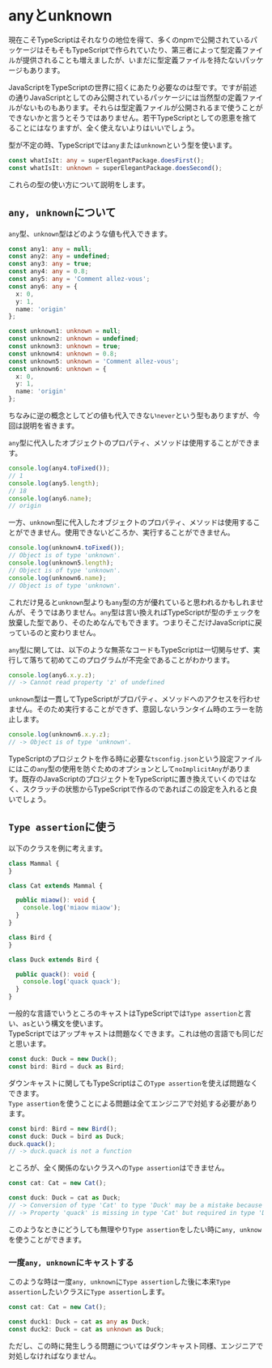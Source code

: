 # anyとunknown

現在こそTypeScriptはそれなりの地位を得て、多くのnpmで公開されているパッケージはそもそもTypeScriptで作られていたり、第三者によって型定義ファイルが提供されることも増えましたが、いまだに型定義ファイルを持たないパッケージもあります。

JavaScriptをTypeScriptの世界に招くにあたり必要なのは型です。ですが前述の通りJavaScriptとしてのみ公開されているパッケージには当然型の定義ファイルがないものもあります。それらは型定義ファイルが公開されるまで使うことができないかと言うとそうではありません。若干TypeScriptとしての恩恵を捨てることにはなりますが、全く使えないよりはいいでしょう。

型が不定の時、TypeScriptでは`any`または`unknown`という型を使います。

```typescript
const whatIsIt: any = superElegantPackage.doesFirst();
const whatIsIt: unknown = superElegantPackage.doesSecond();
```

これらの型の使い方について説明をします。

## `any, unknown`について

`any`型、`unknown`型はどのような値も代入できます。

```typescript
const any1: any = null;
const any2: any = undefined;
const any3: any = true;
const any4: any = 0.8;
const any5: any = 'Comment allez-vous';
const any6: any = {
  x: 0,
  y: 1,
  name: 'origin'
};

const unknown1: unknown = null;
const unknown2: unknown = undefined;
const unknown3: unknown = true;
const unknown4: unknown = 0.8;
const unknown5: unknown = 'Comment allez-vous';
const unknown6: unknown = {
  x: 0,
  y: 1,
  name: 'origin'
};
```

ちなみに逆の概念としてどの値も代入できない`never`という型もありますが、今回は説明を省きます。

`any`型に代入したオブジェクトのプロパティ、メソッドは使用することができます。

```typescript
console.log(any4.toFixed());
// 1
console.log(any5.length);
// 18
console.log(any6.name);
// origin
```

一方、`unknown`型に代入したオブジェクトのプロパティ、メソッドは使用することができません。使用できないどころか、実行することができません。

```typescript
console.log(unknown4.toFixed());
// Object is of type 'unknown'.
console.log(unknown5.length);
// Object is of type 'unknown'.
console.log(unknown6.name);
// Object is of type 'unknown'.
```

これだけ見ると`unknown`型よりも`any`型の方が優れていると思われるかもしれませんが、そうではありません。`any`型は言い換えればTypeScriptが型のチェックを放棄した型であり、そのためなんでもできます。つまりそこだけJavaScriptに戻っているのと変わりません。

`any`型に関しては、以下のような無茶なコードもTypeScriptは一切関与せず、実行して落ちて初めてこのプログラムが不完全であることがわかります。

```typescript
console.log(any6.x.y.z);
// -> Cannot read property 'z' of undefined
```

`unknown`型は一貫してTypeScriptがプロパティ、メソッドへのアクセスを行わせません。そのため実行することができず、意図しないランタイム時のエラーを防止します。

```typescript
console.log(unknown6.x.y.z);
// -> Object is of type 'unknown'.
```

TypeScriptのプロジェクトを作る時に必要な`tsconfig.json`という設定ファイルにはこの`any`型の使用を防ぐためのオプションとして`noImplicitAny`があります。既存のJavaScriptのプロジェクトをTypeScriptに置き換えていくのではなく、スクラッチの状態からTypeScriptで作るのであればこの設定を入れると良いでしょう。

## `Type assertion`に使う

以下のクラスを例に考えます。

```typescript
class Mammal {
}

class Cat extends Mammal {

  public miaow(): void {
    console.log('miaow miaow');
  }
}

class Bird {
}

class Duck extends Bird {

  public quack(): void {
    console.log('quack quack');
  }
}
```

一般的な言語でいうところのキャストはTypeScriptでは`Type assertion`と言い、`as`という構文を使います。  
TypeScriptではアップキャストは問題なくできます。これは他の言語でも同じだと思います。

```typescript
const duck: Duck = new Duck();
const bird: Bird = duck as Bird;
```

ダウンキャストに関してもTypeScriptはこの`Type assertion`を使えば問題なくできます。  
`Type assertion`を使うことによる問題は全てエンジニアで対処する必要があります。

```typescript
const bird: Bird = new Bird();
const duck: Duck = bird as Duck;
duck.quack();
// -> duck.quack is not a function
```

ところが、全く関係のないクラスへの`Type assertion`はできません。

```typescript
const cat: Cat = new Cat();

const duck: Duck = cat as Duck;
// -> Conversion of type 'Cat' to type 'Duck' may be a mistake because neither type sufficiently overlaps with the other. If this was intentional, convert the expression to 'unknown' first.
// -> Property 'quack' is missing in type 'Cat' but required in type 'Duck'.
```

このようなときにどうしても無理やり`Type assertion`をしたい時に`any, unknow`を使うことができます。

### 一度`any, unknown`にキャストする

このような時は一度`any, unknown`に`Type assertion`した後に本来`Type assertion`したいクラスに`Type assertion`します。

```typescript
const cat: Cat = new Cat();

const duck1: Duck = cat as any as Duck;
const duck2: Duck = cat as unknown as Duck;
```

ただし、この時に発生しうる問題についてはダウンキャスト同様、エンジニアで対処しなければなりません。

